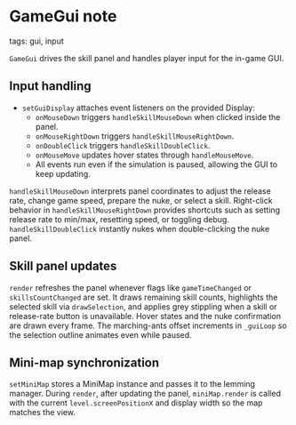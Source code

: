 # GameGui note

tags: gui, input

`GameGui` drives the skill panel and handles player input for the in-game GUI.

## Input handling
- `setGuiDisplay` attaches event listeners on the provided Display:
  - `onMouseDown` triggers `handleSkillMouseDown` when clicked inside the panel.
  - `onMouseRightDown` triggers `handleSkillMouseRightDown`.
  - `onDoubleClick` triggers `handleSkillDoubleClick`.
  - `onMouseMove` updates hover states through `handleMouseMove`.
  - All events run even if the simulation is paused, allowing the GUI to keep updating.

`handleSkillMouseDown` interprets panel coordinates to adjust the release rate, change game speed, prepare the nuke, or select a skill. Right-click behavior in `handleSkillMouseRightDown` provides shortcuts such as setting release rate to min/max, resetting speed, or toggling debug. `handleSkillDoubleClick` instantly nukes when double-clicking the nuke panel.

## Skill panel updates
`render` refreshes the panel whenever flags like `gameTimeChanged` or `skillsCountChanged` are set. It draws remaining skill counts, highlights the selected skill via `drawSelection`, and applies grey stippling when a skill or release-rate button is unavailable. Hover states and the nuke confirmation are drawn every frame. The marching-ants offset increments in `_guiLoop` so the selection outline animates even while paused.

## Mini-map synchronization
`setMiniMap` stores a MiniMap instance and passes it to the lemming manager. During `render`, after updating the panel, `miniMap.render` is called with the current `level.screenPositionX` and display width so the map matches the view.
